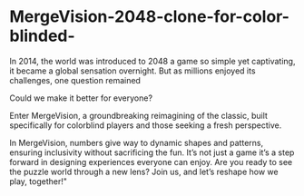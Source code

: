 # MergeVision-2048-clone-for-color-blinded-

In 2014, the world was introduced to 2048 a game so simple yet captivating, it became a global sensation overnight. But as millions enjoyed its challenges, one question remained

Could we make it better for everyone? 

Enter MergeVision, a groundbreaking reimagining of the classic, built specifically for colorblind players and those seeking a fresh perspective.

In MergeVision, numbers give way to dynamic shapes and patterns, ensuring inclusivity without sacrificing the fun. It’s not just a game it’s a step forward in designing experiences everyone can enjoy. Are you ready to see the puzzle world through a new lens? Join us, and let’s reshape how we play, together!"
